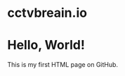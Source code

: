 # cctvbreain.io
<!DOCTYPE html>
<html lang="en">
<head>
    <meta charset="UTF-8">
    <meta name="viewport" content="width=device-width, initial-scale=1.0">
    <title>My HTML Page</title>
</head>
<body>
    <h1>Hello, World!</h1>
    <p>This is my first HTML page on GitHub.</p>
</body>
</html>
